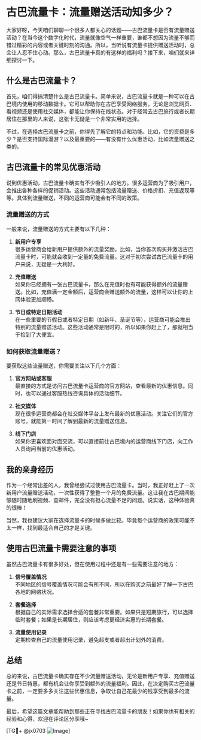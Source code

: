 # 古巴流量卡：流量赠送活动知多少？

大家好呀，今天咱们聊聊一个很多人都关心的话题——古巴流量卡是否有流量赠送活动？在当今这个数字化时代，流量就像空气一样重要，谁都不想因为流量不够而错过精彩的内容或者关键时刻的沟通。所以，当听说有流量卡提供赠送活动时，总会让人忍不住心动。那么，古巴流量卡真的有这样的福利吗？接下来，咱们就来详细探讨一下。

## 什么是古巴流量卡？

首先，咱们得搞清楚什么是古巴流量卡。简单来说，古巴流量卡就是一种可以在古巴境内使用的移动数据卡。它可以帮助你在古巴享受网络服务，无论是浏览网页、看视频还是使用社交媒体，都能让你保持在线状态。对于经常去古巴旅行或者长期居住在那里的人来说，这张卡无疑是一个非常实用的选择。

不过，在选择古巴流量卡之前，你得先了解它的特点和功能。比如，它的资费是多少？是否支持国际漫游？以及最重要的——有没有什么优惠活动，比如流量赠送之类的。

## 古巴流量卡的常见优惠活动

说到优惠活动，古巴流量卡确实有不少吸引人的地方。很多运营商为了吸引用户，会推出各种各样的促销活动。这些活动通常包括流量赠送、价格折扣、充值返现等等。具体到流量赠送，不同的运营商可能会有不同的政策。

### 流量赠送的方式

一般来说，流量赠送的方式主要有以下几种：

1. **新用户专享**  
   很多运营商会给新用户提供额外的流量奖励。比如，当你首次购买并激活古巴流量卡时，可能就会收到一定量的免费流量。这对于初次尝试古巴流量卡的用户来说，无疑是一大利好。

2. **充值赠送**  
   如果你已经拥有一张古巴流量卡，那么在充值时也有可能获得额外的流量赠送。比如，充值满一定金额后，运营商会赠送额外的流量，这样可以让你的上网体验更加顺畅。

3. **节日或特定日期活动**  
   在一些重要的节假日或者特定日期（如新年、圣诞节等），运营商可能会推出特别的流量赠送活动。这些活动通常是限时的，所以如果你赶上了，那就相当于捡到了大便宜。

### 如何获取流量赠送？

要获取这些流量赠送，你需要关注以下几个方面：

1. **官方网站或客服**  
   最直接的方式是访问古巴流量卡运营商的官方网站，查看最新的优惠信息。同时，也可以通过客服热线咨询具体的活动细节。

2. **社交媒体**  
   现在很多运营商都会在社交媒体平台上发布最新的优惠活动。关注它们的官方账号，就能第一时间了解到最新的流量赠送信息。

3. **线下门店**  
   如果你更喜欢面对面交流，可以直接前往古巴境内的运营商线下门店，向工作人员询问当前的优惠活动。

## 我的亲身经历

作为一个经常出差的人，我曾经尝试过使用古巴流量卡。当时，我正好赶上了一次新用户流量赠送活动，一次性获得了整整一个月的免费流量。这让我在古巴期间能够随时随地刷视频、查邮件，完全没有担心流量不足的问题。说实话，这种体验真的很棒！

当然，我也建议大家在选择流量卡的时候多做比较。毕竟每个运营商的政策可能不太一样，找到最适合自己的才是关键。

## 使用古巴流量卡需要注意的事项

虽然古巴流量卡有很多好处，但在使用过程中还是有一些需要注意的地方：

1. **信号覆盖情况**  
   不同地区的信号覆盖情况可能会有所不同，所以在购买之前最好了解一下古巴各地的网络状况。

2. **套餐选择**  
   根据自己的实际需求选择合适的套餐非常重要。如果只是短期旅行，可以选择临时套餐；如果是长期居住，则应该考虑更经济实惠的长期套餐。

3. **流量使用记录**  
   定期检查自己的流量使用记录，避免超支或者超出计划外的消费。

## 总结

总的来说，古巴流量卡确实存在不少流量赠送活动，无论是新用户专享、充值赠送还是节日特惠，都有机会让你享受到额外的流量福利。因此，在决定购买古巴流量卡之前，一定要多多关注这些优惠信息，争取让自己花最少的钱享受到最多的流量。

最后，希望这篇文章能帮助到那些正在寻找古巴流量卡的朋友！如果你也有相关的经验和心得，欢迎在评论区分享哦~

[TG💪+ @jx0703 ![Image](https://github.com/user-attachments/assets/dbca1d08-cadb-493c-b0ec-ad6f7a83f270)]